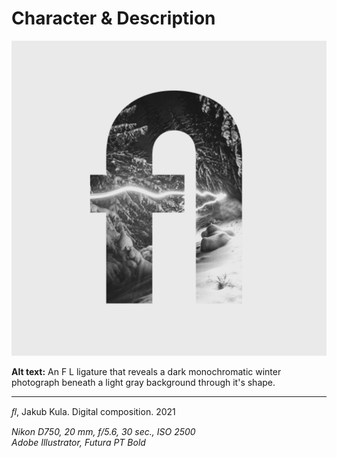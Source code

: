 # Character & Description

![An F L ligature that reveals a dark monochromatic winter photograph beneath a light gray background through it's shape.](img/fl-ligature-kula.png)

**Alt text:** An F L ligature that reveals a dark monochromatic winter photograph beneath a light gray background through it's shape.

- - -

*ﬂ*, Jakub Kula. Digital composition. 2021

*Nikon D750, 20 mm, f/5.6, 30 sec., ISO 2500  
Adobe Illustrator, Futura PT Bold*
